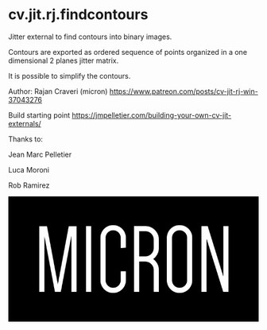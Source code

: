 # cv.jit.rj.findcontours
Jitter external to find contours into binary images.

Contours are exported as ordered sequence of points organized in a one dimensional 2 planes jitter matrix.

It is possible to simplify the contours.

Author: Rajan Craveri (micron)
https://www.patreon.com/posts/cv-jit-rj-win-37043276

Build starting point
https://jmpelletier.com/building-your-own-cv-jit-externals/

Thanks to:

Jean Marc Pelletier

Luca Moroni

Rob Ramirez

![Binary image](IMG_1.png)
